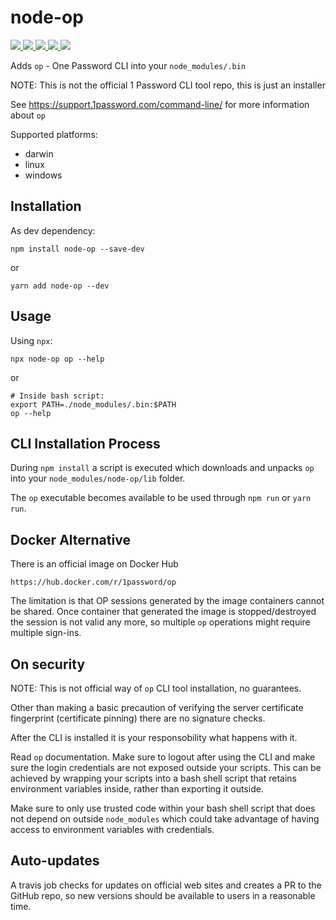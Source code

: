 # node-op

<a href="https://www.npmjs.com/package/node-op">
<img src="https://img.shields.io/npm/v/node-op.svg" >
</a>
<a href="https://github.com/zaripych/node-op/actions?query=workflow%3A%22Verify+Downloads%22">
<img src="https://github.com/zaripych/node-op/workflows/Verify%20Downloads/badge.svg" >
</a>
<a href="https://github.com/zaripych/node-op/actions?query=workflow%3A%22Check+Latest+Version%22">
<img src="https://github.com/zaripych/node-op/workflows/Check%20Latest%20Version/badge.svg" >
</a>
<a href="https://github.com/zaripych/node-op/actions?query=workflow%3ARelease">
<img src="https://github.com/zaripych/node-op/workflows/Release/badge.svg" >
</a>
<a href="https://greenkeeper.io/">
<img src="https://badges.greenkeeper.io/zaripych/node-op.svg" >
</a>

Adds `op` - One Password CLI into your `node_modules/.bin`

NOTE: This is not the official 1 Password CLI tool repo, this is just an installer

See https://support.1password.com/command-line/ for more information about `op`

Supported platforms:

- darwin
- linux
- windows

## Installation

As dev dependency:

```
npm install node-op --save-dev
```

or

```
yarn add node-op --dev
```

## Usage

Using `npx`:

```
npx node-op op --help
```

or

```
# Inside bash script:
export PATH=./node_modules/.bin:$PATH
op --help
```

## CLI Installation Process

During `npm install` a script is executed which downloads and unpacks `op` into your `node_modules/node-op/lib` folder.

The `op` executable becomes available to be used through `npm run` or `yarn run`.

## Docker Alternative

There is an official image on Docker Hub

```
https://hub.docker.com/r/1password/op
```

The limitation is that OP sessions generated by the image containers cannot be shared. Once container that generated the image is stopped/destroyed the session is not valid any more, so multiple `op` operations might require multiple sign-ins.

## On security

NOTE: This is not official way of `op` CLI tool installation, no guarantees.

Other than making a basic precaution of verifying the server certificate fingerprint (certificate pinning) there are no signature checks.

After the CLI is installed it is your responsobility what happens with it.

Read `op` documentation. Make sure to logout after using the CLI and make sure the login credentials are not exposed outside your scripts. This can be achieved by wrapping your scripts into a bash shell script that retains environment variables inside, rather than exporting it outside.

Make sure to only use trusted code within your bash shell script that does not depend on outside `node_modules` which could take advantage of having access to environment variables with credentials.

## Auto-updates

A travis job checks for updates on official web sites and creates a PR to the GitHub repo, so new versions should be available to users in a reasonable time.
